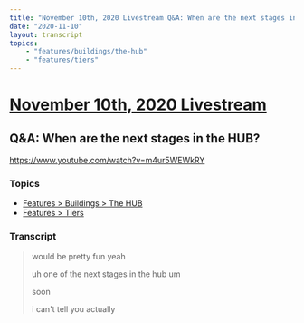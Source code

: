 ```yaml
---
title: "November 10th, 2020 Livestream Q&A: When are the next stages in the HUB?"
date: "2020-11-10"
layout: transcript
topics:
    - "features/buildings/the-hub"
    - "features/tiers"
---
```

# [November 10th, 2020 Livestream](../2020-11-10.md)
## Q&A: When are the next stages in the HUB?
https://www.youtube.com/watch?v=m4ur5WEWkRY

### Topics
* [Features > Buildings > The HUB](../topics/features/buildings/the-hub.md)
* [Features > Tiers](../topics/features/tiers.md)

### Transcript

> would be pretty fun yeah
> 
> uh one of the next stages in the hub um
> 
> soon
> 
> i can't tell you actually
> 
